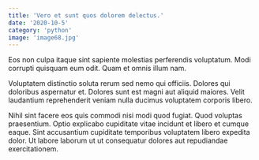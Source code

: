 ```yaml
---
title: 'Vero et sunt quos dolorem delectus.'
date: '2020-10-5'
category: 'python'
image: 'image68.jpg'
---
```


Eos non culpa itaque sint sapiente molestias perferendis voluptatum. Modi corrupti quisquam eum odit. Quam et omnis illum nam.
 Voluptatem distinctio soluta rerum sed nemo qui officiis. Dolores qui doloribus aspernatur et. Dolores sunt est magni aut aliquid maiores. Velit laudantium reprehenderit veniam nulla ducimus voluptatem corporis libero.
 Nihil sint facere eos quis commodi nisi modi quod fugiat. Quod voluptas praesentium. Optio explicabo cupiditate vitae incidunt et libero et cumque eaque. Sint accusantium cupiditate temporibus voluptatem libero expedita dolor. Ut labore laborum ut ut consequatur dolores aut repudiandae exercitationem.
